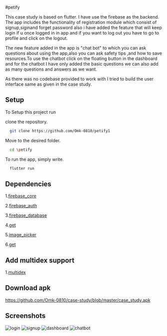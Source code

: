 
#petify

This case study is based on flutter. I have use the firebase as the backend. The app includes the functionality of registration module which consist of signup,siginand forget password also i have added the feature that will keep login if u once logged in in app and if you want to log out you have to go to profile and click on the logout.

The new feature added in the app is "chat bot" to which you can ask questions about using the app,also you can ask safety tips ,and how to save resources.To use the chatbot click on the floating button in the dashboard and for the chatbot I have only added the basic questions we can also add as many questions and answers as we want.

As there was no codebase provided to work with I tried to build the user interface same as given in the case study.


## Setup

To Setup this project run

clone the repository.
```bash
  git clone https://github.com/Omk-0810/petify1
```
Move to the desired folder.
```bash
  cd \petify
```
To run the app, simply write.
```bash
  flutter run
```




## Dependencies

1.[firebase_core ](https://pub.dev/packages/firebase_core)

2.[firebase_auth ](https://pub.dev/packages/firebase_auth)

3.[firebase_database ](https://pub.dev/packages/firebase_database)

4.[get ](https://pub.dev/packages/get)

5.[image_picker ](https://pub.dev/packages/image_picker)

6.[get ](https://pub.dev/packages/get)


## Add multidex support

1.[multidex ](https://developer.android.com/build/multidex#groovy)


## Download apk
https://github.com/Omk-0810/case-study/blob/master/case_study.apk







## Screenshots

![login](https://github.com/Omk-0810/case-study/blob/master/Screenshots/signin.jpeg)
![signup](https://github.com/Omk-0810/case-study/blob/master/Screenshots/signup.jpeg)
![dashboard](https://github.com/Omk-0810/case-study/blob/master/Screenshots/dashboard.jpeg)
![chatbot](https://github.com/Omk-0810/case-study/blob/master/Screenshots/chatbot.jpeg)